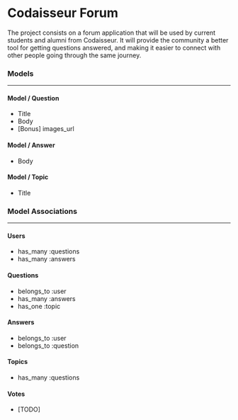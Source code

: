 # Codaisseur Forum 

The project consists on a forum application that will be used by current students and alumni from Codaisseur. It will provide the community a better tool for getting questions answered, and making it easier to connect with other people going through the same journey.

### Models
---

#### Model / Question
- Title
- Body
- [Bonus] images_url

#### Model / Answer
- Body

#### Model / Topic
- Title

### Model Associations
---

#### Users
- has_many :questions
- has_many :answers

#### Questions
- belongs_to :user
- has_many :answers
- has_one :topic

#### Answers
- belongs_to :user
- belongs_to :question

#### Topics
- has_many :questions

#### Votes
- [TODO]


